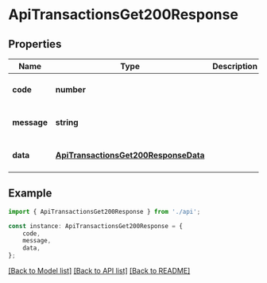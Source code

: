 # ApiTransactionsGet200Response


## Properties

Name | Type | Description | Notes
------------ | ------------- | ------------- | -------------
**code** | **number** |  | [optional] [default to undefined]
**message** | **string** |  | [optional] [default to undefined]
**data** | [**ApiTransactionsGet200ResponseData**](ApiTransactionsGet200ResponseData.md) |  | [optional] [default to undefined]

## Example

```typescript
import { ApiTransactionsGet200Response } from './api';

const instance: ApiTransactionsGet200Response = {
    code,
    message,
    data,
};
```

[[Back to Model list]](../README.md#documentation-for-models) [[Back to API list]](../README.md#documentation-for-api-endpoints) [[Back to README]](../README.md)
